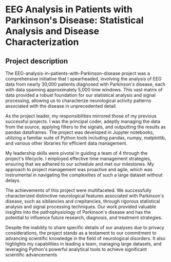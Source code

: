 # EEG Analysis in Patients with Parkinson's Disease: Statistical Analysis and Disease Characterization

## Project description

The EEG-analysis-in-patients-with-Parkinson-disease project was a comprehensive initiative that I spearheaded, involving the analysis of EEG data from nearly 30,000 patients diagnosed with Parkinson's disease, each with data spanning approximately 5,000 time windows. This vast matrix of data provided a robust foundation for our statistical analysis and signal processing, allowing us to characterize neurological activity patterns associated with the disease in unprecedented detail.

As the project leader, my responsibilities mirrored those of my previous successful projects. I was the principal coder, adeptly managing the data from the source, applying filters to the signals, and outputting the results as pandas dataframes. The project was developed in Jupyter notebooks, utilizing a familiar suite of Python tools including pandas, numpy, matplotlib, and various other libraries for efficient data management.

My leadership skills were pivotal in guiding a team of 4 through the project's lifecycle. I employed effective time management strategies, ensuring that we adhered to our schedule and met our milestones. My approach to project management was proactive and agile, which was instrumental in navigating the complexities of such a large dataset without delays.

The achievements of this project were multifaceted. We successfully characterized distinctive neurological features associated with Parkinson's disease, such as sibilancies and crepitancies, through rigorous statistical analysis and signal processing techniques. Our work provided valuable insights into the pathophysiology of Parkinson's disease and has the potential to influence future research, diagnosis, and treatment strategies.

Despite the inability to share specific details of our analyses due to privacy considerations, the project stands as a testament to our commitment to advancing scientific knowledge in the field of neurological disorders. It also highlights my capabilities in leading a team, managing large datasets, and leveraging Python's powerful analytical tools to achieve significant scientific advancements
